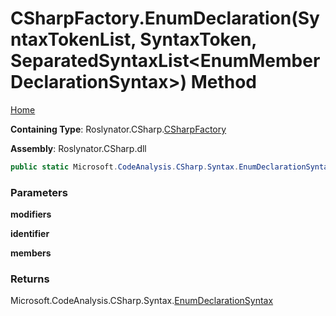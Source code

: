 # CSharpFactory\.EnumDeclaration\(SyntaxTokenList, SyntaxToken, SeparatedSyntaxList\<EnumMemberDeclarationSyntax>\) Method

[Home](../../../../README.md)

**Containing Type**: Roslynator\.CSharp\.[CSharpFactory](../README.md)

**Assembly**: Roslynator\.CSharp\.dll

```csharp
public static Microsoft.CodeAnalysis.CSharp.Syntax.EnumDeclarationSyntax EnumDeclaration(Microsoft.CodeAnalysis.SyntaxTokenList modifiers, Microsoft.CodeAnalysis.SyntaxToken identifier, Microsoft.CodeAnalysis.SeparatedSyntaxList<Microsoft.CodeAnalysis.CSharp.Syntax.EnumMemberDeclarationSyntax> members)
```

### Parameters

**modifiers**

**identifier**

**members**

### Returns

Microsoft\.CodeAnalysis\.CSharp\.Syntax\.[EnumDeclarationSyntax](https://docs.microsoft.com/en-us/dotnet/api/microsoft.codeanalysis.csharp.syntax.enumdeclarationsyntax)

